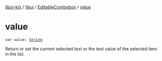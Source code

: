 [libui-ktx](../../index.md) / [libui](../index.md) / [EditableCombobox](index.md) / [value](./value.md)

# value

`var value: `[`String`](https://kotlinlang.org/api/latest/jvm/stdlib/kotlin/-string/index.html)

Return or set the current selected text or the text value of the selected item in the list.


